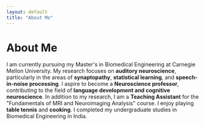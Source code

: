 ```yaml
---
layout: default
title: "About Me"
---
```


# About Me

I am currently pursuing my Master's in Biomedical Engineering at Carnegie Mellon University. My research focuses on **auditory neuroscience**, particularly in the areas of **synaptopathy**, **statistical learning**, and **speech-in-noise processing**. I aspire to become a **Neuroscience professor**, contributing to the field of **language development and cognitive neuroscience**. In addition to my research, I am a **Teaching Assistant** for the "Fundamentals of MRI and Neuroimaging Analysis" course. I enjoy playing **table tennis** and **cooking**. I completed my undergraduate studies in Biomedical Engineering in India.
